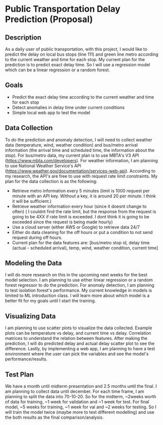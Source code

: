 # Public Transportation Delay Prediction (Proposal)
## Description
As a daily user of public transportation, with this project, I would like to predict the delay on local bus stops (line 111) and green line metro according to the current weather and time for each stop. My current plan for the prediction is to predict exact delay time. So I will use a regression model which can be a linear regression or a random forest.

## Goals
- Predict the exact delay time according to the current weather and time for each stop
- Detect anomalies in delay time under current conditions
- Simple local web app to test the model


## Data Collection
To do the prediction and anomaly detection, I will need to collect weather data (temperature, wind, weather condition) and bus/metro arrival information (the arrival time and scheduled time, the information about the stop). For bus/metro data, my current plan is to use MBTA's V3 API (https://www.mbta.com/developers). For weather information, I am planning to use National Weather Service's API (https://www.weather.gov/documentation/services-web-api). According to my research, the API's are free to use with request rate limit constraints. My plan for the data collection is as the following:
- Retrieve metro information every 5 minutes (limit is 1000 request per minute with an API key. Without a key, it is around 20 per minute. I think it will be sufficient.)
- Retrieve weather information every hour (since it doesnt change to often) ( I couldnt find the rate limit, but the response from the request is going to be 4XX if rate limit is exceeded. I dont think it is going to be exceeded since the request is being made hourly)
- Use a cloud server (either AWS or Google) to retrieve data 24/7
- Either do data cleaning for the off hours or put a condition to not send request during off hours.
- Current plan for the data features are: [bus/metro stop id, delay time (actual - scheduled arrival), temp, wind, weather condition, current time]


## Modeling the Data
I will do more research on this in the upcoming next weeks for the best model selection. I am planning to use either linear regression or a random forest regressor to do the prediction. For anomaly detection, I am planning to test isolation forest's performance. My current knowledge in models is limited to ML introduction class. I will learn more about which model is a better fit for my goals until I start the training.


## Visualizing Data
I am planning to use scatter plots to visualize the data collected. Example plots can be temperature vs delay, and current time vs delay. Correlation matrices to understand the relation between features. After making the prediction, I will do predicted delay and actual delay scatter plot to see the difference. Lastly, by implementing a web app, I am planning to have a test environment where the user can pick the variables and see the model's performance/results.

## Test Plan
We have a month until midterm presentation and 2.5 months until the final. I am planning to collect data until december. For each time frame, I am planning to split the data into 70-10-20. So for the midterm, ~2weeks worth of data for training, ~1 week for validation and ~1 week for test. For final model, ~5 weeks for training, ~1 week for val and ~2 weeks for testing. So I will train the model twice (maybe more to test different modelling) and use the both results as the final comparison/analysis.
